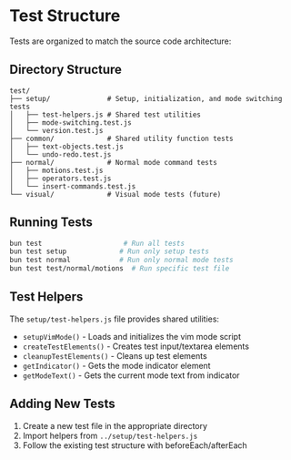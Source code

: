 # Test Structure

Tests are organized to match the source code architecture:

## Directory Structure

```
test/
├── setup/              # Setup, initialization, and mode switching tests
│   ├── test-helpers.js # Shared test utilities
│   ├── mode-switching.test.js
│   └── version.test.js
├── common/             # Shared utility function tests
│   ├── text-objects.test.js
│   └── undo-redo.test.js
├── normal/             # Normal mode command tests
│   ├── motions.test.js
│   ├── operators.test.js
│   └── insert-commands.test.js
└── visual/             # Visual mode tests (future)
```

## Running Tests

```bash
bun test                    # Run all tests
bun test setup             # Run only setup tests
bun test normal            # Run only normal mode tests
bun test test/normal/motions  # Run specific test file
```

## Test Helpers

The `setup/test-helpers.js` file provides shared utilities:

- `setupVimMode()` - Loads and initializes the vim mode script
- `createTestElements()` - Creates test input/textarea elements
- `cleanupTestElements()` - Cleans up test elements
- `getIndicator()` - Gets the mode indicator element
- `getModeText()` - Gets the current mode text from indicator

## Adding New Tests

1. Create a new test file in the appropriate directory
2. Import helpers from `../setup/test-helpers.js`
3. Follow the existing test structure with beforeEach/afterEach
